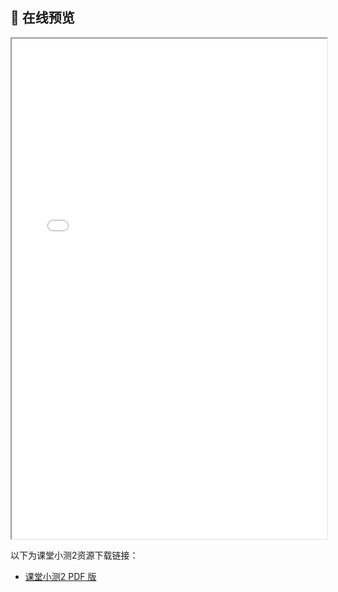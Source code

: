 ## 📒 在线预览

<iframe src="./Quiz/Quiz2.pdf" width="100%" height="800px"></iframe>

以下为课堂小测2资源下载链接：

- [课堂小测2 PDF 版](./Quiz/Quiz2.pdf)